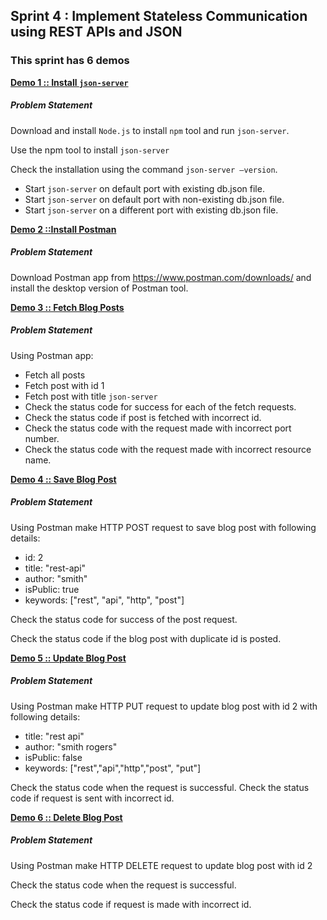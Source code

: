 ## Sprint 4 : Implement Stateless Communication using REST APIs and JSON

### This sprint has 6 demos

[**Demo 1 :: Install `json-server`**](demo-1-install-json-server.md)

##### Problem Statement

Download and install `Node.js` to install `npm` tool and run `json-server`.

Use the npm tool to install `json-server`

Check the installation using the command `json-server –version`.

- Start `json-server` on default port with existing db.json file.
- Start `json-server` on default port with non-existing db.json file.
- Start `json-server` on a different port with existing db.json file.

[**Demo 2 ::Install Postman**](demo-2-install-postman.md)

##### Problem Statement

Download Postman app from https://www.postman.com/downloads/ and install the desktop version of Postman tool.

[**Demo 3 :: Fetch Blog Posts**](demo-3-fetch-blog-posts.md)

##### Problem Statement

Using Postman app:
- Fetch all posts
- Fetch post with id 1
- Fetch post with title `json-server`
- Check the status code for success for each of the fetch requests.
- Check the status code if post is fetched with incorrect id.
- Check the status code with the request made with incorrect port number.
- Check the status code with the request made with incorrect resource name.

[**Demo 4 :: Save Blog Post**](demo-4-save-blog-post.md)

##### Problem Statement

Using Postman make HTTP POST request to save blog post with following details:
- id: 2
- title: "rest-api"
- author: "smith"
- isPublic: true
- keywords: ["rest", "api", "http", "post"] 

Check the status code for success of the post request.

Check the status code if the blog post with duplicate id is posted.

[**Demo 5 :: Update Blog Post**](demo-5-update-blog-post.md)

##### Problem Statement

Using Postman make HTTP PUT request to update blog post with id 2 with following details:
- title: "rest api"
- author: "smith rogers"
- isPublic: false
- keywords: ["rest","api","http","post", "put"]
 
Check the status code when the request is successful.
Check the status code if request is sent with incorrect id.

[**Demo 6 :: Delete Blog Post**](demo-6-delete-blog-post.md)

##### Problem Statement

Using Postman make HTTP DELETE request to update blog post with id 2

Check the status code when the request is successful.

Check the status code if request is made with incorrect id.